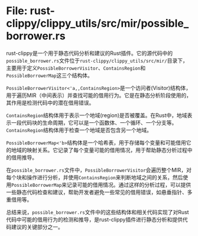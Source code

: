 # File: rust-clippy/clippy_utils/src/mir/possible_borrower.rs

rust-clippy是一个用于静态代码分析和建议的Rust插件。它的源代码中的`possible_borrower.rs`文件位于`rust-clippy/clippy_utils/src/mir/`目录下，主要用于定义`PossibleBorrowerVisitor`、`ContainsRegion`和`PossibleBorrowerMap`这三个结构体。

`PossibleBorrowerVisitor<'a,,ContainsRegion>`是一个访问者(Visitor)结构体，用于遍历MIR（中间表示）并查找可能的借用行为。它是在静态分析阶段使用的，其作用是检测代码中的潜在借用错误。

`ContainsRegion`结构体用于表示一个地域(region)是否被覆盖。在Rust中，地域表示一段代码块的生命周期，它可以是一个函数体、一个循环、一个分支等。`ContainsRegion`结构体用于检查一个地域是否包含另一个地域。

`PossibleBorrowerMap<'b>`结构体是一个哈希表，用于存储每个变量和可能借用它的地域的映射关系。它记录了每个变量可能的借用情况，用于帮助静态分析过程中的借用推导。

在`possible_borrower.rs`文件中，`PossibleBorrowerVisitor`会遍历整个MIR，对每个块和操作进行分析，并使用`ContainsRegion`来判断地域之间的关系，然后使用`PossibleBorrowerMap`来记录可能的借用情况。通过这样的分析过程，可以提供一些静态代码检查和建议，帮助开发者避免一些常见的借用错误，如悬垂指针、多重借用等。

总结来说，`possible_borrower.rs`文件中的这些结构体和相关代码实现了对Rust代码中可能的借用行为的检测和推导，是rust-clippy插件进行静态分析和提供代码建议的关键部分之一。

